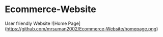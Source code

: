 # Ecommerce-Website
User friendly Website
![Home Page] (https://github.com/mrsuman2002/Ecommerce-Website/homepage.png)
